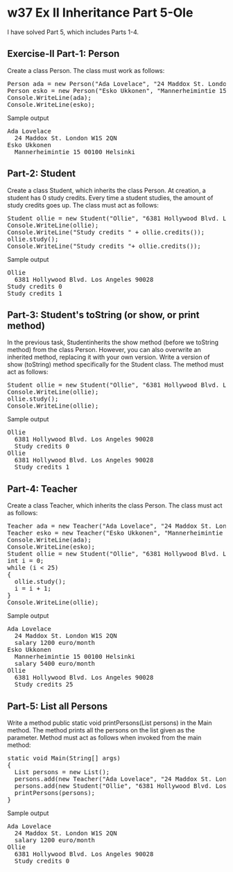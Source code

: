 # w37 Ex II Inheritance Part 5-Ole

I have solved Part 5, which includes Parts 1-4.

<h2>Exercise-II Part-1: Person </h2>
Create a class Person. The class must work as follows: 

<pre>Person ada = new Person("Ada Lovelace", "24 Maddox St. London W1S 2QN"); 
Person esko = new Person("Esko Ukkonen", "Mannerheimintie 15 00100 Helsinki"); 
Console.WriteLine(ada); 
Console.WriteLine(esko); </pre>

Sample output 
<pre>Ada Lovelace 
  24 Maddox St. London W1S 2QN 
Esko Ukkonen 
  Mannerheimintie 15 00100 Helsinki </pre>

<h2>Part-2: Student </h2>
Create a class Student, which inherits the class Person. 
At creation, a student has 0 study credits. Every time a student studies, the amount of study credits goes up. 
The class must act as follows: 

<pre>Student ollie = new Student("Ollie", "6381 Hollywood Blvd. Los Angeles 90028"); 
Console.WriteLine(ollie); 
Console.WriteLine("Study credits " + ollie.credits()); 
ollie.study(); 
Console.WriteLine("Study credits "+ ollie.credits()); </pre>

Sample output 
<pre>Ollie 
  6381 Hollywood Blvd. Los Angeles 90028 
Study credits 0 
Study credits 1</pre>

<h2>Part-3: Student's toString (or show, or print method) </h2>
In the previous task, Studentinherits the show method (before we toString method) from the class Person. 
However, you can also overwrite an inherited method, replacing it with your own version. 
Write a version of show (toString) method specifically for the Student class.
The method must act as follows: 

<pre>Student ollie = new Student("Ollie", "6381 Hollywood Blvd. Los Angeles 90028"); 
Console.WriteLine(ollie); 
ollie.study(); 
Console.WriteLine(ollie); </pre>

Sample output 
<pre>Ollie 
  6381 Hollywood Blvd. Los Angeles 90028 
  Study credits 0 
Ollie 
  6381 Hollywood Blvd. Los Angeles 90028 
  Study credits 1</pre>

<h2>Part-4: Teacher </h2>
Create a class Teacher, which inherits the class Person. 
The class must act as follows: 

<pre>Teacher ada = new Teacher("Ada Lovelace", "24 Maddox St. London W1S 2QN", 1200); 
Teacher esko = new Teacher("Esko Ukkonen", "Mannerheimintie 15 00100 Helsinki", 5400); 
Console.WriteLine(ada); 
Console.WriteLine(esko); 
Student ollie = new Student("Ollie", "6381 Hollywood Blvd. Los Angeles 90028"); 
int i = 0; 
while (i < 25) 
{ 
  ollie.study(); 
  i = i + 1; 
} 
Console.WriteLine(ollie); </pre>

Sample output 
<pre>Ada Lovelace 
  24 Maddox St. London W1S 2QN 
  salary 1200 euro/month 
Esko Ukkonen 
  Mannerheimintie 15 00100 Helsinki 
  salary 5400 euro/month 
Ollie 
  6381 Hollywood Blvd. Los Angeles 90028 
  Study credits 25</pre>

<h2>Part-5: List all Persons </h2>
Write a method public static void printPersons(List<Person> persons) in the Main method. 
The method prints all the persons on the list given as the parameter. 
Method must act as follows when invoked from the main method: 

<pre>static void Main(String[] args) 
{ 
  List<Person> persons = new List<Person>(); 
  persons.add(new Teacher("Ada Lovelace", "24 Maddox St. London W1S 2QN", 1200)); 
  persons.add(new Student("Ollie", "6381 Hollywood Blvd. Los Angeles 90028")); 
  printPersons(persons); 
} </pre>

Sample output 
<pre>Ada Lovelace 
  24 Maddox St. London W1S 2QN 
  salary 1200 euro/month 
Ollie 
  6381 Hollywood Blvd. Los Angeles 90028 
  Study credits 0</pre>
